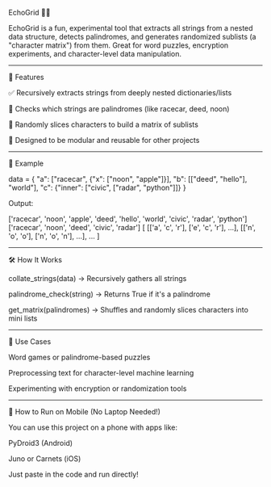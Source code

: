 EchoGrid 🔁📐

EchoGrid is a fun, experimental tool that extracts all strings from a nested data structure, detects palindromes, and generates randomized sublists (a "character matrix") from them. Great for word puzzles, encryption experiments, and character-level data manipulation.


---

🚀 Features

✅ Recursively extracts strings from deeply nested dictionaries/lists

🔁 Checks which strings are palindromes (like racecar, deed, noon)

🎲 Randomly slices characters to build a matrix of sublists

🔧 Designed to be modular and reusable for other projects



---

📂 Example

data = {
    "a": ["racecar", {"x": ["noon", "apple"]}],
    "b": [["deed", "hello"], "world"],
    "c": {"inner": ["civic", ["radar", "python"]]}
}

Output:

['racecar', 'noon', 'apple', 'deed', 'hello', 'world', 'civic', 'radar', 'python']
['racecar', 'noon', 'deed', 'civic', 'radar']
[
  [['a', 'c', 'r'], ['e', 'c', 'r'], ...],
  [['n', 'o', 'o'], ['n', 'o', 'n'], ...],
  ...
]


---

🛠 How It Works

collate_strings(data) → Recursively gathers all strings

palindrome_check(string) → Returns True if it's a palindrome

get_matrix(palindromes) → Shuffles and randomly slices characters into mini lists



---

🧪 Use Cases

Word games or palindrome-based puzzles

Preprocessing text for character-level machine learning

Experimenting with encryption or randomization tools



---

📱 How to Run on Mobile (No Laptop Needed!)

You can use this project on a phone with apps like:

PyDroid3 (Android)

Juno or Carnets (iOS)


Just paste in the code and run directly!
